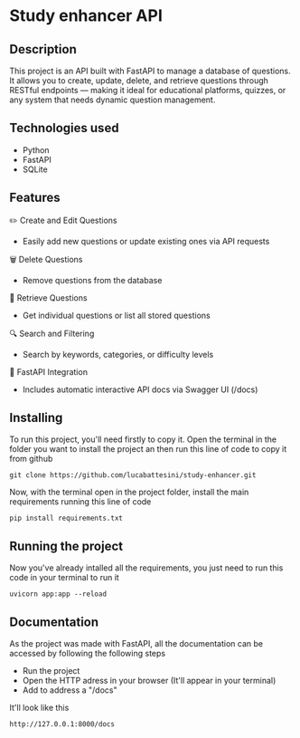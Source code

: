# Study enhancer API

## Description
This project is an API built with FastAPI to manage a database of questions. It allows you to create, update, delete, and retrieve questions through RESTful endpoints — making it ideal for educational platforms, quizzes, or any system that needs dynamic question management.

## Technologies used
- Python
- FastAPI
- SQLite

## Features
✏️ Create and Edit Questions
- Easily add new questions or update existing ones via API requests

🗑️ Delete Questions
- Remove questions from the database

📄 Retrieve Questions
- Get individual questions or list all stored questions

🔍 Search and Filtering
- Search by keywords, categories, or difficulty levels

🚀 FastAPI Integration
- Includes automatic interactive API docs via Swagger UI (/docs)

## Installing
To run this project, you'll need firstly to copy it. Open the terminal in the folder you want to install the project an then run this line of code to copy it from github

    git clone https://github.com/lucabattesini/study-enhancer.git

Now, with the terminal open in the project folder, install the main requirements running this line of code

    pip install requirements.txt

## Running the project
Now you've already intalled all the requirements, you just need to run this code in your terminal to run it

    uvicorn app:app --reload   

## Documentation
As the project was made with FastAPI, all the documentation can be accessed by following the following steps

- Run the project
- Open the HTTP adress in your browser (It'll appear in your terminal)
- Add to address a "/docs"

It'll look like this

    http://127.0.0.1:8000/docs
